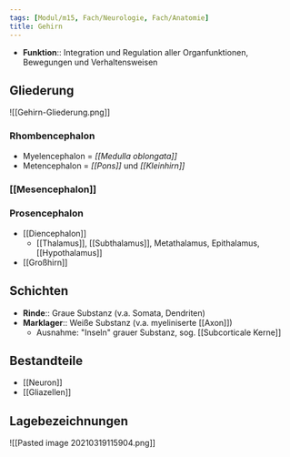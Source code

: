 ```yaml
---
tags: [Modul/m15, Fach/Neurologie, Fach/Anatomie]
title: Gehirn
---
```

- **Funktion**:: Integration und Regulation aller Organfunktionen, Bewegungen und Verhaltensweisen

## Gliederung
![[Gehirn-Gliederung.png]]

### Rhombencephalon
- Myelencephalon = *[[Medulla oblongata]]*
- Metencephalon = *[[Pons]]* und *[[Kleinhirn]]*
### [[Mesencephalon]]
### Prosencephalon
- [[Diencephalon]]
	- [[Thalamus]], [[Subthalamus]], Metathalamus, Epithalamus, [[Hypothalamus]]
- [[Großhirn]]

## Schichten
- **Rinde**:: Graue Substanz (v.a. Somata, Dendriten)
- **Marklager**:: Weiße Substanz (v.a. myeliniserte [[Axon]])
	- Ausnahme: "Inseln" grauer Substanz, sog. [[Subcorticale Kerne]]

## Bestandteile
- [[Neuron]]
- [[Gliazellen]]

## Lagebezeichnungen
![[Pasted image 20210319115904.png]]